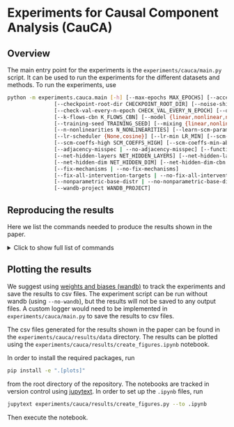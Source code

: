 # Experiments for Causal Component Analysis (CauCA)

## Overview

The main entry point for the experiments is the `experiments/cauca/main.py` script.
It can be used to run the experiments for the different datasets and methods.
To run the experiments, use
```bash
python -m experiments.cauca.main [-h] [--max-epochs MAX_EPOCHS] [--accelerator ACCELERATOR] [--batch-size BATCH_SIZE] [--lr LR]
               [--checkpoint-root-dir CHECKPOINT_ROOT_DIR] [--noise-shift-type {mean,std}]
               [--check-val-every-n-epoch CHECK_VAL_EVERY_N_EPOCH] [--dgp DGP] [--k-flows K_FLOWS]
               [--k-flows-cbn K_FLOWS_CBN] [--model {linear,nonlinear,naive}] [--seed SEED]
               [--training-seed TRAINING_SEED] [--mixing {linear,nonlinear}] [--scm {linear,location-scale}]
               [--n-nonlinearities N_NONLINEARITIES] [--learn-scm-params | --no-learn-scm-params]
               [--lr-scheduler {None,cosine}] [--lr-min LR_MIN] [--scm-coeffs-low SCM_COEFFS_LOW]
               [--scm-coeffs-high SCM_COEFFS_HIGH] [--scm-coeffs-min-abs-value SCM_COEFFS_MIN_ABS_VALUE] [--snr SNR]
               [--adjacency-misspec | --no-adjacency-misspec] [--function-misspec | --no-function-misspec]
               [--net-hidden-layers NET_HIDDEN_LAYERS] [--net-hidden-layers-cbn NET_HIDDEN_LAYERS_CBN]
               [--net-hidden-dim NET_HIDDEN_DIM] [--net-hidden-dim-cbn NET_HIDDEN_DIM_CBN]
               [--fix-mechanisms | --no-fix-mechanisms]
               [--fix-all-intervention-targets | --no-fix-all-intervention-targets]
               [--nonparametric-base-distr | --no-nonparametric-base-distr] [--wandb | --no-wandb]
               [--wandb-project WANDB_PROJECT]
```

## Reproducing the results

Here we list the commands needed to produce the results shown in the paper.
<details>
<summary>Click to show full list of commands</summary>

- **Description:** parametric CauCA with two nonlinearities in the true mixing function.
  - **Command:**
    ```bash
    python -m experiments.cauca.main --seed <S> --training-seed <T> --model nonlinear --batch-size 4096 --lr 5e-4 --max-epochs 100 --k-flows 12 --dgp graph-4-random-1 --n-nonlinearities 2 --lr-scheduler cosine --lr-min 1e-7
    ```
    where `S=0, ...,9` and `T=0, 1, 2` are used for the different seeds.
  - **Output file:** `experiments/cauca/results/data/2_nonlin_cauca.csv`
  - **Used in:** Figure 4 (c).
- **Description:** parametric CauCA with three nonlinearities in the true mixing function.
  - **Command:**
    ```bash
    python -m experiments.cauca.main --seed <S> --training-seed <T> --model nonlinear --batch-size 4096 --lr 5e-4 --max-epochs 100 --k-flows 12 --dgp graph-4-random-1 --n-nonlinearities 3 --lr-scheduler cosine --lr-min 1e-7
    ```
    where `S=0, ...,9` and `T=0, 1, 2` are used for the different seeds.
  - **Output file:** `experiments/cauca/results/data/3_nonlin_cauca.csv`
  - **Used in:** Figures 4 (a), (c), (d), (e) and (g).
- **Description:** parametric CauCA with three nonlinearities in the true mixing function and only two latent variables.
  - **Command:**
    ```bash
    python -m experiments.cauca.main --seed <S> --training-seed <T> --model nonlinear --batch-size 4096 --lr 5e-4 --max-epochs 150 --k-flows 12 --dgp graph-2-1 --n-nonlinearities 3 --lr-scheduler cosine --lr-min 1e-7
    ```
    where `S=0, ...,9` and `T=0, 1, 2` are used for the different seeds.
  - **Output file:** `experiments/cauca/results/data/3_nonlin_cauca_2vars.csv`
  - **Used in:** Figure 4 (c).
- **Description:** parametric CauCA with three nonlinearities in the true mixing function and only three latent variables.
  - **Command:**
    ```bash
    python -m experiments.cauca.main --seed <S> --training-seed <T> --model nonlinear --batch-size 4096 --lr 5e-4 --max-epochs 150 --k-flows 12 --dgp graph-3-random-1 --n-nonlinearities 3 --lr-scheduler cosine --lr-min 1e-7
    ```
    where `S=0, ...,9` and `T=0, 1, 2` are used for the different seeds.
  - **Output file:** `experiments/cauca/results/data/3_nonlin_cauca_3vars.csv`
  - **Used in:** Figure 4 (c).
- **Description:** parametric CauCA with SNR 5.
  - **Command:**
    ```bash
    python -m experiments.cauca.main --seed <S> --training-seed <T> --model nonlinear --batch-size 4096 --lr 5e-4 --max-epochs 150 --k-flows 12 --dgp graph-4-random-1 --n-nonlinearities 3 --lr-scheduler cosine --lr-min 1e-7 --scm-coeffs-low -5 --scm-coeffs-high 5
    ```
    where `S=0, ...,9` and `T=0, 1, 2` are used for the different seeds.
  - **Output file:** `experiments/cauca/results/data/3_nonlin_cauca_5scm.csv`
  - **Used in:** Figure 4 (g).
- **Description:** parametric CauCA with three nonlinearities in the true mixing function and five latent variables.
  - **Command:**
    ```bash
    python -m experiments.cauca.main --seed <S> --training-seed <T> --model nonlinear --batch-size 4096 --lr 5e-4 --max-epochs 150 --k-flows 12 --dgp graph-5-random-1 --n-nonlinearities 3 --lr-scheduler cosine --lr-min 1e-7
    ```
    where `S=0, ...,9` and `T=0, 1, 2` are used for the different seeds.
  - **Output file:** `experiments/cauca/results/data/3_nonlin_cauca_5vars.csv`
  - **Used in:** Figure 4 (c).
- **Description:** parametric CauCA with SNR 10.
  - **Command:**
    ```bash
    python -m experiments.cauca.main --seed <S> --training-seed <T> --model nonlinear --batch-size 4096 --lr 5e-4 --max-epochs 150 --k-flows 12 --dgp graph-4-random-1 --n-nonlinearities 3 --lr-scheduler cosine --lr-min 1e-7 --scm-coeffs-low -10 --scm-coeffs-high 10
    ```
    where `S=0, ...,9` and `T=0, 1, 2` are used for the different seeds.
  - **Output file:** `experiments/cauca/results/data/3_nonlin_cauca_10scm.csv`
  - **Used in:** Figure 4 (g).
- **Description:** parametric CauCA with three nonlinearities in the true mixing function with a misspecified unmixing function.
  - **Command:**
    ```bash
    python -m experiments.cauca.main --seed <S> --training-seed <T> --model linear --batch-size 4096 --lr 1e-3 --max-epochs 25 --k-flows 12 --dgp graph-4-random-1 --n-nonlinearities 3 --lr-scheduler cosine --lr-min 1e-7 --function-misspec
    ```
    where `S=0, ...,9` and `T=0, 1, 2` are used for the different seeds.
  - **Output file:** `experiments/cauca/results/data/3_nonlin_cauca_func_misspec.csv`
  - **Used in:** Figures 4 (a) and (e).
- **Description:** parametric CauCA with three nonlinearities in the true mixing function with a misspecified adjacency.
  - **Command:**
    ```bash
    python -m experiments.cauca.main --seed <S> --training-seed <T> --model nonlinear --batch-size 4096 --lr 5e-4 --max-epochs 100 --k-flows 12 --dgp graph-4-random-1 --n-nonlinearities 3 --lr-scheduler cosine --lr-min 1e-7 --adjacency-misspec
    ```
    where `S=0, ...,9` and `T=0, 1, 2` are used for the different seeds.
  - **Output file:** `experiments/cauca/results/data/3_nonlin_cauca_misspec.csv`
  - **Used in:** Figures 4 (a) and (e).
- **Description:** parametric CauCA with SNR 5 and misspecified adjacency.
  - **Command:**
    ```bash
    python -m experiments.cauca.main --seed <S> --training-seed <T> --model nonlinear --batch-size 4096 --lr 5e-4 --max-epochs 150 --k-flows 12 --dgp graph-4-random-1 --n-nonlinearities 3 --lr-scheduler cosine --lr-min 1e-7 --scm-coeffs-low -5 --scm-coeffs-high 5 --adjacency-misspec
    ```
    where `S=0, ...,9` and `T=0, 1, 2` are used for the different seeds.
  - **Output file:** `experiments/cauca/results/data/3_nonlin_cauca_misspec_5scm.csv`
  - **Used in:** Figure 4 (g).
- **Description:** parametric CauCA with SNR 10 and misspecified adjacency.
  - **Command:**
    ```bash
    python -m experiments.cauca.main --seed <S> --training-seed <T> --model nonlinear --batch-size 4096 --lr 5e-4 --max-epochs 150 --k-flows 12 --dgp graph-4-random-1 --n-nonlinearities 3 --lr-scheduler cosine --lr-min 1e-7 --scm-coeffs-low -10 --scm-coeffs-high 10 --adjacency-misspec
    ```
    where `S=0, ...,9` and `T=0, 1, 2` are used for the different seeds.
  - **Output file:** `experiments/cauca/results/data/3_nonlin_cauca_misspec_10scm.csv`
  - **Used in:** Figure 4 (g).
- **Description:** ICA with three nonlinearities in the true mixing function.
  - **Command:**
    ```bash
    python -m experiments.cauca.main --seed <S> --training-seed <T> --model nonlinear --batch-size 4096 --lr 5e-4 --max-epochs 100 --k-flows 12 --dgp graph-4-8 --n-nonlinearities 3 --lr-scheduler cosine --lr-min 1e-7
    ```
    where `S=0, ...,9` and `T=0, 1, 2` are used for the different seeds.
  - **Output file:** `experiments/cauca/results/data/3_nonlin_ica.csv`
  - **Used in:** Figures 4 (b) and (f).
- **Description:** ICA with three nonlinearities in the true mixing function and misspecified unmixing function.
  - **Command:**
    ```bash
    python -m experiments.cauca.main --seed <S> --training-seed <T> --model linear --batch-size 4096 --lr 1e-3 --max-epochs 25 --k-flows 12 --dgp graph-4-8 --n-nonlinearities 3 --lr-scheduler cosine --lr-min 1e-7 --function-misspec
    ```
    where `S=0, ...,9` and `T=0, 1, 2` are used for the different seeds.
  - **Output file:** `experiments/cauca/results/data/3_nonlin_ica_func_misspec.csv`
  - **Used in:** Figures 4 (b) and (f).
- **Description:** ICA with three nonlinearities in the true mixing function and a naive (non-multi-environment) latent model.
  - **Command:**
    ```bash
    python -m experiments.cauca.main --seed <S> --training-seed <T> --model naive --batch-size 4096 --lr 5e-4 --max-epochs 100 --k-flows 12 --dgp graph-4-8 --n-nonlinearities 3 --lr-scheduler cosine --lr-min 1e-7
    ```
    where `S=0, ...,9` and `T=0, 1, 2` are used for the different seeds.
  - **Output file:** `experiments/cauca/results/data/3_nonlin_ica_naive.csv`
  - **Used in:** Figures 4 (b) and (f).
- **Description:** parametric CauCA with five nonlinearities in the true mixing function.
  - **Command:**
    ```bash
    python -m experiments.cauca.main --seed <S> --training-seed <T> --model nonlinear --batch-size 4096 --lr 5e-4 --max-epochs 100 --k-flows 12 --dgp graph-4-random-1 --n-nonlinearities 5 --lr-scheduler cosine --lr-min 1e-7
    ```
    where `S=0, ...,9` and `T=0, 1, 2` are used for the different seeds.
  - **Output file:** `experiments/cauca/results/data/5_nonlin_cauca.csv`
  - **Used in:** Figure 4 (c).
- **Description:** nonparametric CauCA with a location-scale ground-truth SCM and a misspecified unmixing function.
  - **Command:**
    ```bash
    python -m experiments.cauca.main --seed <S> --training-seed <T> --model linear --scm location-scale --batch-size 4096 --lr 5e-4 --max-epochs 100 --k-flows 12 --dgp graph-4-random-1 --lr-scheduler cosine --lr-min 1e-7 --nonparametric-base-distr --n-nonlinearities 3 --function-misspec
    ```
    where `S=0, ...,9` and `T=0, 1, 2` are used for the different seeds.
  - **Output file:** `experiments/cauca/results/data/func_misspec.csv`
  - **Used in:** Figure 6.
- **Description:** nonparametric CauCA with a linear Gaussian ground-truth SCM.
  - **Command:**
    ```bash
    python -m experiments.cauca.main --seed <S> --training-seed <T> --model nonlinear --scm linear --batch-size 4096 --lr 5e-4 --max-epochs 100 --k-flows 12 --dgp graph-4-random-1 --lr-scheduler cosine --lr-min 1e-7 --nonparametric-base-distr --n-nonlinearities 3
    ```
    where `S=0, ...,9` and `T=0, 1, 2` are used for the different seeds.
  - **Output file:** `experiments/cauca/results/data/linear_scm.csv`
  - **Used in:** Figure 6.
- **Description:** nonparametric CauCA with a location-scale ground-truth SCM.
  - **Command:**
    ```bash
    python -m experiments.cauca.main --seed <S> --training-seed <T> --model nonlinear --scm location-scale --batch-size 4096 --lr 5e-4 --max-epochs 100 --k-flows 12 --dgp graph-4-random-1 --lr-scheduler cosine --lr-min 1e-7 --nonparametric-base-distr --n-nonlinearities 3
    ```
    where `S=0, ...,9` and `T=0, 1, 2` are used for the different seeds.
  - **Output file:** `experiments/cauca/results/data/locscale.csv`
  - **Used in:** Figure 6.
- **Description:** nonparametric CauCA with a location-scale ground-truth SCM with a naive (non-multi-environment) latent model
  - **Command:**
    ```bash
    python -m experiments.cauca.main --seed <S> --training-seed <T> --model naive --scm location-scale --batch-size 4096 --lr 5e-4 --max-epochs 100 --k-flows 12 --dgp graph-4-random-1 --lr-scheduler cosine --lr-min 1e-7 --nonparametric-base-distr --n-nonlinearities 3
    ```
    where `S=0, ...,9` and `T=0, 1, 2` are used for the different seeds.
  - **Output file:** `experiments/cauca/results/data/naive.csv`
  - **Used in:** Figure 6.

</details>


## Plotting the results

We suggest using [weights and biases (wandb)](https://wandb.ai/) to track the experiments and save the results to csv files.
The experiment script can be run without wandb (using `--no-wandb`), but the results will not be saved to any output files.
A custom logger would need to be implemented in `experiments/cauca/main.py` to save the results to csv files.

The csv files generated for the results shown in the paper can be found in the `experiments/cauca/results/data` directory.
The results can be plotted using the `experiments/cauca/results/create_figures.ipynb` notebook.

In order to install the required packages, run
```bash
pip install -e ".[plots]"
```
from the root directory of the repository. The notebooks are tracked in version control using
[jupytext](https://github.com/mwouts/jupytext).
In order to set up the `.ipynb` files, run
```bash
jupytext experiments/cauca/results/create_figures.py --to .ipynb
```
Then execute the notebook.